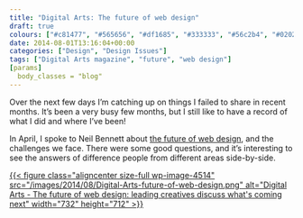 ```yaml
---
title: "Digital Arts: The future of web design"
draft: true
colours: ["#c81477", "#565656", "#df1685", "#333333", "#56c2b4", "#020202", "#56c2b4"]
date: 2014-08-01T13:16:04+00:00
categories: ["Design", "Design Issues"]
tags: ["Digital Arts magazine", "future", "web design"]
[params]
  body_classes = "blog"
---
```


Over the next few days I’m catching up on things I failed to share in recent months. It’s been a very busy few months, but I still like to have a record of what I did and where I’ve been!

In April, I spoke to Neil Bennett about [the future of web design](http://www.digitalartsonline.co.uk/features/interactive-design/whats-future-of-web-design/), and the challenges we face. There were some good questions, and it’s interesting to see the answers of difference people from different areas side-by-side.

[{{< figure class="aligncenter size-full wp-image-4514" src="/images/2014/08/Digital-Arts-future-of-web-design.png" alt="Digital Arts - The future of web design: leading creatives discuss what's coming next" width="732" height="712" >}}](http://www.digitalartsonline.co.uk/features/interactive-design/whats-future-of-web-design/)

	